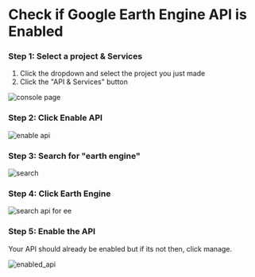 # Check if Google Earth Engine API is Enabled

### Step 1: Select a project & Services

1. Click the dropdown and select the project you just made
2. Click the "API & Services" button

![console page](https://github.com/user-attachments/assets/05ca60bb-35a2-4b93-ba96-3039d0b36c07)

### Step 2: Click Enable API

![enable api](https://github.com/user-attachments/assets/2462f9e2-0d92-4062-8267-8bc115e1336c)

### Step 3: Search for "earth engine"

![search](https://github.com/user-attachments/assets/e0296b63-ae3c-460e-9af2-3241e44dba22)


### Step 4: Click Earth Engine

![search api for ee](https://github.com/user-attachments/assets/5ccc60ed-370b-4869-80a8-d60139103c59)


### Step 5: Enable the API

Your API should already be enabled but if its not then, click manage.

![enabled_api](https://github.com/user-attachments/assets/75ffb6d7-083c-4321-9caf-983505f6e2ec)